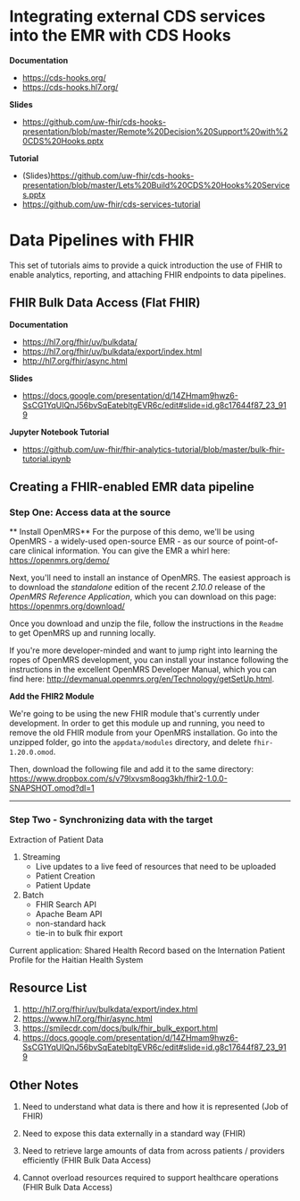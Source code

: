 # Integrating external CDS services into the EMR with CDS Hooks

**Documentation** 
- https://cds-hooks.org/
- https://cds-hooks.hl7.org/

**Slides**
- https://github.com/uw-fhir/cds-hooks-presentation/blob/master/Remote%20Decision%20Support%20with%20CDS%20Hooks.pptx

**Tutorial**
- (Slides)https://github.com/uw-fhir/cds-hooks-presentation/blob/master/Lets%20Build%20CDS%20Hooks%20Services.pptx
- https://github.com/uw-fhir/cds-services-tutorial

# Data Pipelines with FHIR

This set of tutorials aims to provide a quick introduction the use of FHIR to enable analytics, reporting, and attaching 
FHIR endpoints to data pipelines.  

## FHIR Bulk Data Access (Flat FHIR)

**Documentation**
- https://hl7.org/fhir/uv/bulkdata/
- https://hl7.org/fhir/uv/bulkdata/export/index.html
- http://hl7.org/fhir/async.html

**Slides**
- https://docs.google.com/presentation/d/14ZHmam9hwz6-SsCG1YqUIQnJ56bvSqEatebltgEVR6c/edit#slide=id.g8c17644f87_23_919

**Jupyter Notebook Tutorial**
- https://github.com/uw-fhir/fhir-analytics-tutorial/blob/master/bulk-fhir-tutorial.ipynb

## Creating a FHIR-enabled EMR data pipeline

### Step One: Access data at the source

** Install OpenMRS**
For the purpose of this demo, we'll be using OpenMRS - a widely-used open-source EMR - as our source of point-of-care clinical information. You can give the EMR a whirl here: https://openmrs.org/demo/

Next, you'll need to install an instance of OpenMRS. The easiest approach is to download the *standalone* edition of the recent *2.10.0* release of the *OpenMRS Reference Application*, which you can download on this page: https://openmrs.org/download/

Once you download and unzip the file, follow the instructions in the `Readme` to get OpenMRS up and running locally. 

If you're more developer-minded and want to jump right into learning the ropes of OpenMRS development, you can install your instance following the instructions in the excellent OpenMRS Developer Manual, which you can find here: http://devmanual.openmrs.org/en/Technology/getSetUp.html. 


**Add the FHIR2 Module**

We're going to be using the new FHIR module that's currently under development. In order to get this module up and running, you need to remove the old FHIR module from your OpenMRS installation. Go into the unzipped folder, go into the `appdata/modules` directory, and delete `fhir-1.20.0.omod`. 

Then, download the following file and add it to the same directory: https://www.dropbox.com/s/v79lxvsm8oqg3kh/fhir2-1.0.0-SNAPSHOT.omod?dl=1


---

### Step Two - Synchronizing data with the target
   
Extraction of Patient Data
1. Streaming
    - Live updates to a live feed of resources that need to be uploaded
    - Patient Creation
    - Patient Update
2. Batch
    - FHIR Search API
    - Apache Beam API
    - non-standard hack
    - tie-in to bulk fhir export
  
Current application:
Shared Health Record based on the Internation Patient Profile for the Haitian Health System


## Resource List
1. http://hl7.org/fhir/uv/bulkdata/export/index.html
2. https://www.hl7.org/fhir/async.html
3. https://smilecdr.com/docs/bulk/fhir_bulk_export.html
4. https://docs.google.com/presentation/d/14ZHmam9hwz6-SsCG1YqUIQnJ56bvSqEatebltgEVR6c/edit#slide=id.g8c17644f87_23_919

## Other Notes
1. Need to understand what data is there and how it is represented (Job of FHIR)

2. Need to expose this data externally in a standard way (FHIR)

3. Need to retrieve large amounts of data from across patients / providers efficiently (FHIR Bulk Data Access)

4. Cannot overload resources required to support healthcare operations (FHIR Bulk Data Access)
